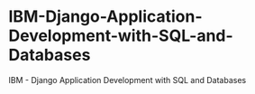 # IBM-Django-Application-Development-with-SQL-and-Databases
IBM - Django Application Development with SQL and Databases
